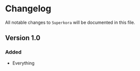 # Changelog

All notable changes to `Superkora` will be documented in this file.

## Version 1.0

### Added
- Everything

